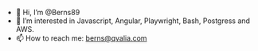- 👋 Hi, I’m @Berns89
- 👀 I’m interested in Javascript, Angular, Playwright, Bash, Postgress and AWS.
- 📫 How to reach me: berns@qvalia.com

<!---
Berns89/Berns89 is a ✨ special ✨ repository because its `README.md` (this file) appears on your GitHub profile.
You can click the Preview link to take a look at your changes.
--->
